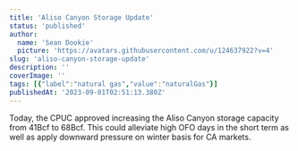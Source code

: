 ```yaml
---
title: 'Aliso Canyon Storage Update'
status: 'published'
author:
  name: 'Sean Dookie'
  picture: 'https://avatars.githubusercontent.com/u/124637922?v=4'
slug: 'aliso-canyon-storage-update'
description: ''
coverImage: ''
tags: [{"label":"natural gas","value":"naturalGas"}]
publishedAt: '2023-09-01T02:51:13.380Z'
---
```


Today, the CPUC approved increasing the Aliso Canyon storage capacity from 41Bcf to 68Bcf. This could alleviate high OFO days in the short term as well as apply downward pressure on winter basis for CA markets.